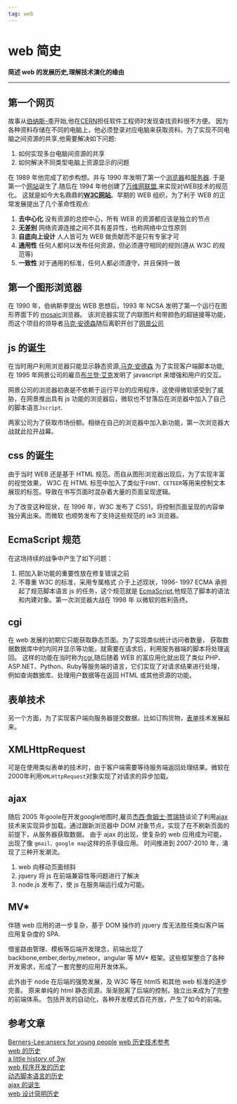 ```yaml
---
tag: web
---
```


# web 简史

**简述 web 的发展历史,理解技术演化的缘由**

---

## 第一个网页

故事从[伯纳斯-李][bns]开始,他在[CERN][CERN]担任软件工程师时发现查找资料很不方便。
因为各种资料存储在不同的电脑上，他必须登录对应电脑来获取资料。为了实现不同电脑之间资源的共享,他需要解决如下问题:
1. 如何实现多台电脑间资源的共享
2. 如何解决不同类型电脑上资源显示的问题


在 1989 年他完成了初步构想。并与 1990 年发明了第一个[浏览器][worldweb]和[服务器][CERN httpd].
于是第一个[网站][firest_server]诞生了.随后在 1994 年他创建了[万维网联盟](www),来实现对WEB技术的规范化。
这就是如今大名鼎鼎的[**W3C网站**][W3C]。早期的 WEB 组织，为了利于 WEB 的正常发展提出了几个革命性观点:
1. **去中心化**
    没有资源的总控中心，所有 WEB 的资源都应该是独立的节点
2. **无差别**
    网络资源连接之间不具有差异性，也称网络中立性原则
3. **自底向上设计**
    人人皆可为 WEB 做贡献而不是只有专家才可
4. **通用性**
    任何人都何以发布任何资源，但必须遵守相同的规则(遵从 W3C 的规范等)
5. **一致性**
    对于通用的标准，任何人都必须遵守，并且保持一致

## 第一个图形浏览器
在 1990 年，伯纳斯李提出 WEB 思想后，1993 年 NCSA 发明了第一个运行在图形界面下的  [mosaic](https://zh.wikipedia.org/wiki/Mosaic)浏览器。
该浏览器实现了内联图片和带颜色的超链接等功能，而这个项目的领导者[马克·安德森][mld]随后离职开创了[网景公司][Netscape]

## js 的诞生
在当时用户利用浏览器只能显示静态资源,[马克·安德森][mld] 为了实现客户端脚本功能,在 1995 年网景公司的雇员[布兰登·艾克][bl]发明了 javascript 来增强和用户的交互。

网景公司的浏览器初衷是不依赖于运行平台的应用程序，这使得微软感受到了威胁，在网景推出具有 js 功能的浏览器后，微软也不甘落后在浏览器中加入了自己的脚本语言`Jscript`.

两家公司为了获取市场份额。相继在自己的浏览器中加入新功能，第一次浏览器大战就此拉开战幕。

## css 的诞生
由于当时 WEB 还是基于 HTML 规范。而自从图形浏览器出现后，为了实现丰富的视觉效果， W3C 
在 HTML 标签中加入了类似于`FONT、CETEER`等用来控制文本展现的标签。导致在书写页面时混杂着大量的页面呈现逻辑。

为了改变这种现状，在 1996 年，W3C 发布了 CSS1，将控制页面呈现的内容单独分离出来。而微软
也顺势发布了支持这些规范的 ie3 浏览器。

## EcmaScript 规范
在这场持续的战争中产生了如下问题：
1. 把加入新功能的重要性放在修复错误之前
2. 不尊重 W3C 的标准，采用专属格式
介于上述现状，1996- 1997 ECMA 承担起了规范脚本语言 js 的任务，这个规范就是
[EcmaScript][EcmaScript],他规范了脚本的语法和内建对象。第一次浏览器大战在 1998 年
以微软的胜利告终。

## cgi
在 web 发展的初期它只能获取静态页面。为了实现类似统计访问者数量，
获取数据数据库中的内同并显示等功能，就需要在请求后，利用服务器端的脚本将处理返回。
这样的功能在当时称为[cgi][cgi],随后随着 WEB 的富应用化就出现了类似 PHP、
ASP.NET、Python、Ruby等服务端的语言，它们实现了对请求结果进行处理，
例如查询数据库、处理用户数据等在返回 HTML 或其他资源的功能。

## 表单技术
另一个方面，为了实现客户端向服务器提交数据，比如订购货物，[表单][webform]技术发展起来。


## XMLHttpRequest
可是在使用类似表单的技术时，由于客户端需要等待服务端返回处理结果。微软在2000年利用`XMLHttpRequest`对象实现了对请求的异步加载。

## ajax
随后 2005 年goole在开发google地图时,雇员[杰西·詹姆士·贾瑞特][jjg]谈论了利用[ajax][ajax]
技术来实现异步加载。通过跟新浏览器中 DOM 对象节点，实现了在不刷新页面的前提下，从服务器获取数据。
由于 ajax 的出现，使复杂的 web 应用成为可能，出现了像 `gmail、google map`这样的杀手级应用。
时间推进到 2007-2010 年，涌现了三种开发潮流。
1. web 向移动页面倾斜
2. jquery 将 js 在前端兼容性等问题进行了解决
3. node.js 发布了，使 js 在服务端运行成为可能。


## MV*
伴随 web 应用的进一步复杂，基于 DOM 操作的 jquery 库无法胜任类似客户端应用复杂度的 SPA.

借鉴路由管理、模板等后端开发理念，前端出现了 backbone,ember,derby,meteor，angular 等
MV* 框架。这些框架整合了各种开发需求，形成了一套完整的应用开发体系。

此外由于 node 在后端的强势发展，及 W3C 等在 html5 和其他 web 标准的逐步完善。
原来单纯的 html 静态资源，渐渐脱离了后端的控制，独立出来成为了完整的前端体系。
包括开发的自动化，各种开发模式百花齐放，产生了如今的前端。


## 参考文章
[Berners-Lee:ansers for young people](https://www.w3.org/People/Berners-Lee/Kids.html)
[web 历史技术参考](http://blog.jobbole.com/45169/)   
[web 的历史](http://webfoundation.org/about/vision/history-of-the-web/)   
[a little history of 3w](https://www.w3.org/History.html)   
[web 程序开发的历史](https://www.devsaran.com/blog/history-web-application-development)   
[动态脚本语言的历史](http://royal.pingdom.com/2007/12/07/a-history-of-the-dynamic-web/)   
[ajax 的诞生](http://techtracer.com/2007/03/12/the-birth-of-ajax-an-amazing-story/)   
[web 设计简明历史](http://blog.froont.com/brief-history-of-web-design-for-designers/)


[webform]:http://www.joomlavision.com/illustrated-history-web-forms/
[jjg]:https://zh.wikipedia.org/wiki/%E5%82%91%E8%A5%BF%C2%B7%E8%A9%B9%E5%A7%86%E5%A3%AB%C2%B7%E8%B3%88%E7%91%9E%E7%89%B9
[bns]:https://zh.wikipedia.org/wiki/%E8%92%82%E5%A7%86%C2%B7%E4%BC%AF%E7%BA%B3%E6%96%AF-%E6%9D%8E
[CERN]: http://home.web.cern.ch/
[worldweb]:https://zh.wikipedia.org/wiki/WorldWideWeb
[CERN httpd]:https://zh.wikipedia.org/wiki/CERN_httpd
[firest_server]:http://info.cern.ch/
[www]:https://www.w3.org/
[W3C]:https://www.w3.org/
[mld]:https://zh.wikipedia.org/wiki/%E9%A9%AC%E5%85%8B%C2%B7%E5%AE%89%E5%BE%B7%E6%A3%AE
[Netscape]:https://zh.wikipedia.org/wiki/%E7%BD%91%E6%99%AF%E5%AF%BC%E8%88%AA%E8%80%85
[bl]:https://zh.wikipedia.org/wiki/%E5%B8%83%E8%98%AD%E7%99%BB%C2%B7%E8%89%BE%E5%85%8B
[EcmaScript]:http://www.ecma-international.org/publications/standards/Ecma-262.htm
[cgi]:https://zh.wikipedia.org/wiki/CGI
[ajax]:https://zh.wikipedia.org/wiki/AJAX
